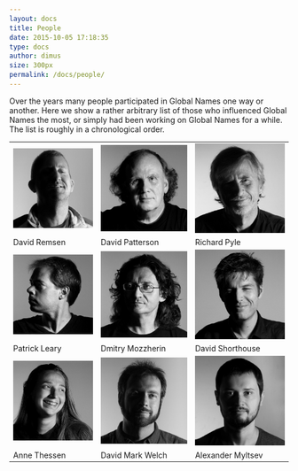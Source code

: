 ```yaml
---
layout: docs
title: People
date: 2015-10-05 17:18:35
type: docs
author: dimus
size: 300px
permalink: /docs/people/
---
```


Over the years many people participated in Global Names one way or another.
Here we show a rather arbitrary list of those who influenced Global Names the
most, or simply had been working on Global Names for a while. The list is
roughly in a chronological order.

<table style="padding: 0;margin: 0">
  <tr>
    <td>
      <a href="/img/people/dremsen.jpg" target="_blank">
        <img src="/img/people/dremsen.jpg" alt="David Remsen" width="{{ page.size }}" />
      </a>
    </td>
    <td>
      <a href="/img/people/dpatterson.jpg" target="_blank">
        <img src="/img/people/dpatterson.jpg" alt="David Patterson" width="{{ page.size }}" />
      </a>
    </td>
    <td>
      <a href="/img/people/rpyle.jpg" target="_blank">
        <img src="/img/people/rpyle.jpg" alt="Richard Pyle" width="{{ page.size }}" />
      </a>
    </td>
  </tr>
  <tr>
  <td>
  David Remsen
  </td>
  <td>
  David Patterson
  </td>
  <td>
  Richard Pyle
  </td>
  </tr>
  <tr>
    <td>
      <a href="/img/people/pleary.jpg" target="_blank">
        <img src="/img/people/pleary.jpg" alt="Patrick Leary" width="{{ page.size }}" />
      </a>
    </td>
    <td>
      <a href="/img/people/dmozzherin.jpg" target="_blank">
        <img src="/img/people/dmozzherin.jpg" alt="Dmitry Mozzherin" width="{{ page.size }}" />
      </a>
    </td>
    <td>
      <a href="/img/people/dshorthouse.jpg" target="_blank">
        <img src="/img/people/dshorthouse.jpg" alt="David Shorthouse" width="{{ page.size }}" />
      </a>
    </td>
  </tr>
  <tr>
  <td>
  Patrick Leary
  </td>
  <td>
  Dmitry Mozzherin
  </td>
  <td>
  David Shorthouse
  </td>
  </tr>
  <tr>
    <td>
      <a href="/img/people/athessen.jpg" target="_blank">
        <img src="/img/people/athessen.jpg" alt="Anne Thessen" width="{{ page.size }}" />
      </a>
    </td>
    <td>
      <a href="/img/people/dmarkwelch.jpg" target="_blank">
        <img src="/img/people/dmarkwelch.jpg" alt="David Mark Welch" width="{{ page.size }}" />
      </a>
    </td>
    <td>
      <a href="/img/people/amyltsev.jpg" target="_blank">
        <img src="/img/people/amyltsev.jpg" alt="Alexander Myltsev" width="{{ page.size }}" />
      </a>
    </td>
  </tr>
  <tr>
  <td>
  Anne Thessen
  </td>
  <td>
  David Mark Welch
  </td>
  <td>
  Alexander Myltsev
  </td>
  </tr>
</table>

